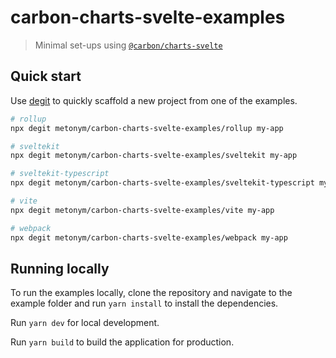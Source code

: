 # carbon-charts-svelte-examples

> Minimal set-ups using [`@carbon/charts-svelte`](https://github.com/carbon-design-system/carbon-charts/tree/master/packages/svelte)

## Quick start

Use [degit](https://github.com/Rich-Harris/degit) to quickly scaffold a new project from one of the examples.

```sh
# rollup
npx degit metonym/carbon-charts-svelte-examples/rollup my-app

# sveltekit
npx degit metonym/carbon-charts-svelte-examples/sveltekit my-app

# sveltekit-typescript
npx degit metonym/carbon-charts-svelte-examples/sveltekit-typescript my-app

# vite
npx degit metonym/carbon-charts-svelte-examples/vite my-app

# webpack
npx degit metonym/carbon-charts-svelte-examples/webpack my-app
```

## Running locally

To run the examples locally, clone the repository and navigate to the example folder and run `yarn install` to install the dependencies.

Run `yarn dev` for local development.

Run `yarn build` to build the application for production.
